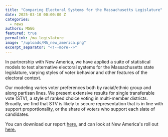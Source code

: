 ```yaml
---
title: "Comparing Electoral Systems for the Massachusetts Legislature"
date: 2025-03-10 00:00:00 Z
categories:
  - news
authors: MGGG
featured: true
permalink: /ma_legislature
image: "/uploads/MA_new_america.png"
excerpt_separator: "<!--more-->"
---
```


In partnership with New America, we have applied a suite of statistical models to test alternative electoral systems for the Massachusetts state legislature, varying styles of voter behavior and other features of the electoral
context. 

<!--more-->
Our modeling varies voter preferences both by racial/ethnic group and along partisan
lines. We present extensive results for single transferable vote (STV), a style of ranked choice voting
in multi-member districts. Broadly, we find that STV is likely to secure representation that is in line
with support proportionality, or the share of voters who support each slate of candidates.

You can download our report [here,](/MA-report) and can look at New America's roll out [here.](https://www.newamerica.org/political-reform/briefs/enhancing-representation-in-massachusetts/)

